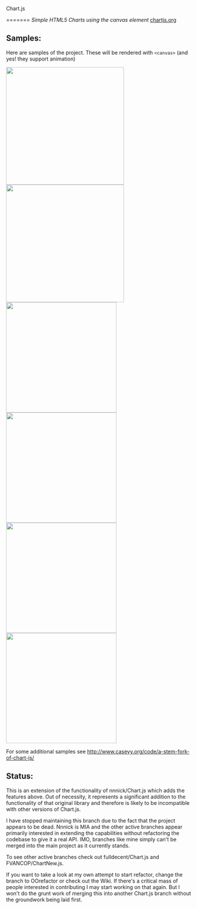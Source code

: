 Chart.js 

=======
*Simple HTML5 Charts using the canvas element* [chartjs.org](http://www.chartjs.org)

Samples:
--------------------
Here are samples of the project. These will be rendered with `<canvas>` (and yes! they support animation)

<a href="http://imgur.com/F0hp5fl"><img src="http://i.imgur.com/F0hp5fl.gif" width=320 /></a>
<a href="http://imgur.com/OLFRJTN"><img src="http://i.imgur.com/OLFRJTN.gif" width=320 /></a>
<a href="http://imgur.com/ffOZApy"><img src="http://i.imgur.com/ffOZApy.gif" width=300 /></a>
<a href="http://imgur.com/g06MZff"><img src="http://i.imgur.com/g06MZff.gif" width=300 /></a>
<a href="http://imgur.com/RUADCOJ"><img src="http://i.imgur.com/RUADCOJ.gif" width=300 /></a>
<a href="http://imgur.com/OPNAB1L"><img src="http://i.imgur.com/OPNAB1L.gif" width=300 /></a>


For some additional samples see http://www.caseyy.org/code/a-stem-fork-of-chart-js/

Status:
--------------------

This is an extension of the functionality of nnnick/Chart.js which adds the features above. Out of necessity, it represents a significant addition to the functionality of that original library and therefore is likely to be incompatible with other versions of Chart.js.

I have stopped maintaining this branch due to the fact that the project appears to be dead. Nnnick is MIA and the other active branches appear primarily interested in extending the capabilities without refactoring the codebase to give it a real API. IMO, branches like mine simply can't be merged into the main project as it currently stands.

To see other active branches check out fulldecent/Chart.js and FVANCOP/ChartNew.js.

If you want to take a look at my own attempt to start refactor, change the branch to OOrefactor or check out the Wiki. If there's a critical mass of people interested in contributing I may start working on that again. But I won't do the grunt work of merging this into another Chart.js branch without the groundwork being laid first.